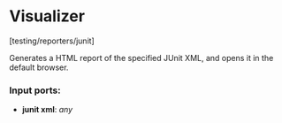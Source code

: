 # Visualizer

[testing/reporters/junit]

Generates a HTML report of the specified JUnit XML, and opens it in the default browser.

### Input ports:

* __junit xml__: _any_



